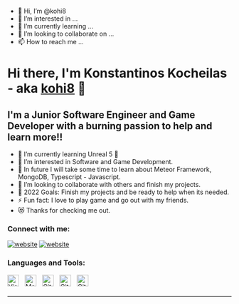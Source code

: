 - 👋 Hi, I’m @kohi8
- 👀 I’m interested in ...
- 🌱 I’m currently learning ...
- 💞️ I’m looking to collaborate on ...
- 📫 How to reach me ...
# Hi there, I'm Konstantinos Kocheilas - aka [kohi8][Linkedin] 👋 
 
 
## I'm a Junior Software Engineer and Game Developer with a burning passion to help and learn more!!


- 🔭 I’m currently learning Unreal 5 🤣
- 👀 I’m interested in Software and Game Development.
- 🌱 In future I will take some time to learn about Meteor Framework, MongoDB, Typescript - Javascript.
- 👯 I’m looking to collaborate with others and finish my projects.
- 🥅 2022 Goals: Finish my projects and be ready to help when its needed.
- ⚡ Fun fact: I love to play game and go out with my friends.
- 😻 Thanks for checking me out.

### Connect with me:

[![website](./img/linkedin-light.svg)](https://www.linkedin.com/in/konstantinos-kocheilas/)
[![website](./img/linkedin-dark.svg)](https://www.linkedin.com/in/konstantinos-kocheilas/)


### Languages and Tools:

[<img align="left" alt="Visual Studio Code" width="26px" src="https://cdn.jsdelivr.net/gh/devicons/devicon/icons/vscode/vscode-original.svg" style="padding-right:10px;" />][webdevplaylist]
[<img align="left" alt="MongoDB" width="26px" src="https://cdn.jsdelivr.net/gh/devicons/devicon/icons/mongodb/mongodb-original.svg" style="padding-right:10px;" />][webdevplaylist]
[<img align="left" alt="Git" width="26px" src="https://cdn.jsdelivr.net/gh/devicons/devicon/icons/git/git-original.svg" style="padding-right:10px;" />][webdevplaylist]
[<img align="left" alt="GitHub" width="26px" src="https://user-images.githubusercontent.com/3369400/139447912-e0f43f33-6d9f-45f8-be46-2df5bbc91289.png" style="padding-right:10px;" />][webdevplaylist] 
[<img align="left" alt="GitHub" width="26px" src="https://user-images.githubusercontent.com/3369400/139448065-39a229ba-4b06-434b-bc67-616e2ed80c8f.png" style="padding-right:10px;" />][webdevplaylist]


<br />
<br />

---

[website]: https://nilware.io
[linkedin]: https://www.linkedin.com/in/konstantinos-kocheilas/
[webdevplaylist]: 
[jsplaylist]: 
[cssplaylist]: 
[reactplaylist]: 
